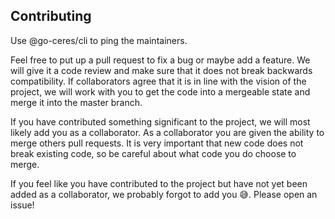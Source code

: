 ## Contributing

Use @go-ceres/cli to ping the maintainers.

Feel free to put up a pull request to fix a bug or maybe add a feature. We will
give it a code review and make sure that it does not break backwards
compatibility. If collaborators agree that it is in line with
the vision of the project, we will work with you to get the code into
a mergeable state and merge it into the master branch.

If you have contributed something significant to the project, we will most
likely add you as a collaborator. As a collaborator you are given the ability
to merge others pull requests. It is very important that new code does not
break existing code, so be careful about what code you do choose to merge.

If you feel like you have contributed to the project but have not yet been added
as a collaborator, we probably forgot to add you :sweat_smile:. Please open an
issue!
